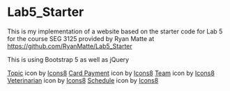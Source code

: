 # Lab5_Starter
This is my implementation of a website based on the starter code for Lab 5 for the course SEG 3125 provided by Ryan Matte at https://github.com/RyanMatte/Lab5_Starter

This is using Bootstrap 5 as well as jQuery

<a target="_blank" href="https://icons8.com/icon/bYOblG0c8pZm/topic">Topic</a> icon by <a target="_blank" href="https://icons8.com">Icons8</a>
<a target="_blank" href="https://icons8.com/icon/215/card-payment">Card Payment</a> icon by <a target="_blank" href="https://icons8.com">Icons8</a>
<a target="_blank" href="https://icons8.com/icon/60018/team">Team</a> icon by <a target="_blank" href="https://icons8.com">Icons8</a>
<a target="_blank" href="https://icons8.com/icon/pIc0zjvIlsbQ/veterinarian">Veterinarian</a> icon by <a target="_blank" href="https://icons8.com">Icons8</a>
<a target="_blank" href="https://icons8.com/icon/3524/schedule">Schedule</a> icon by <a target="_blank" href="https://icons8.com">Icons8</a>
